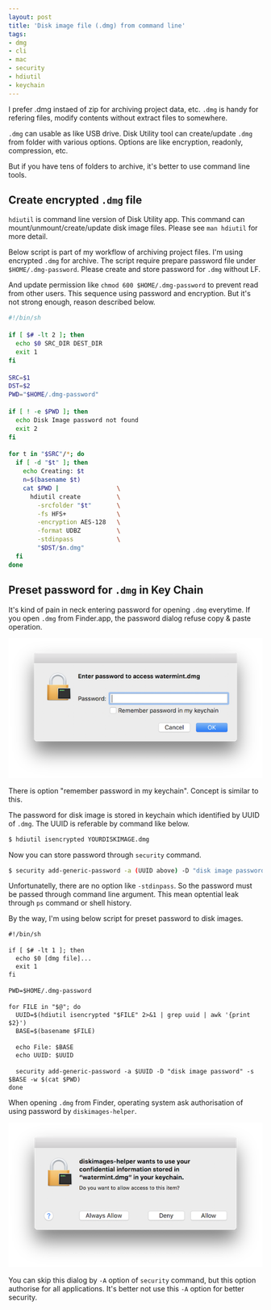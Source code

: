 ```yaml
---
layout: post
title: 'Disk image file (.dmg) from command line'
tags:
- dmg
- cli
- mac
- security
- hdiutil
- keychain
---
```


I prefer .dmg instaed of zip for archiving project data, etc. `.dmg` is handy for refering files, modify contents without extract files to somewhere.

`.dmg` can usable as like USB drive. Disk Utility tool can create/update `.dmg` from folder with various options. Options are like encryption, readonly, compression, etc.

But if you have tens of folders to archive, it's better to use command line tools.

## Create encrypted `.dmg` file

`hdiutil` is command line version of Disk Utility app. This command can mount/unmount/create/update disk image files. Please see `man hdiutil` for more detail.

Below script is part of my workflow of archiving project files. I'm using encrypted `.dmg` for archive. The script require prepare password file under `$HOME/.dmg-password`. Please create and store password for `.dmg` without LF.

And update permission like `chmod 600 $HOME/.dmg-password` to prevent read from other users. This sequence using password and encryption. But it's not strong enough, reason described below.

```sh
#!/bin/sh

if [ $# -lt 2 ]; then
  echo $0 SRC_DIR DEST_DIR
  exit 1
fi

SRC=$1
DST=$2
PWD="$HOME/.dmg-password"

if [ ! -e $PWD ]; then
  echo Disk Image password not found
  exit 2
fi

for t in "$SRC"/*; do
  if [ -d "$t" ]; then
    echo Creating: $t
    n=$(basename $t)
    cat $PWD |                \
      hdiutil create          \
        -srcfolder "$t"       \
        -fs HFS+              \
        -encryption AES-128   \
        -format UDBZ          \
        -stdinpass            \
        "$DST/$n.dmg"
  fi
done
```

## Preset password for `.dmg` in Key Chain

It's kind of pain in neck entering password for opening `.dmg` everytime. If you open `.dmg` from Finder.app, the password dialog refuse copy & paste operation.

![Password dialog](/images/2016-12-13-dmg1.png)

There is option "remember password in my keychain". Concept is similar to this.

The password for disk image is stored in keychain which identified by UUID of `.dmg`. The UUID is referable by command like below.

```sh
$ hdiutil isencrypted YOURDISKIMAGE.dmg
```

Now you can store password through `security` command.

```sh
$ security add-generic-password -a (UUID above) -D "disk image password" -s (YOUR DISK IMAGE).dmg -w (PASSWORD OF DISK IMAGE)
```

Unfortunatelly, there are no option like `-stdinpass`. So the password must be passed through command line argument. This mean optential leak through `ps` command or shell history.

By the way, I'm using below script for preset password to disk images.

```
#!/bin/sh

if [ $# -lt 1 ]; then
  echo $0 [dmg file]...
  exit 1
fi

PWD=$HOME/.dmg-password

for FILE in "$@"; do
  UUID=$(hdiutil isencrypted "$FILE" 2>&1 | grep uuid | awk '{print $2}')
  BASE=$(basename $FILE)

  echo File: $BASE
  echo UUID: $UUID

  security add-generic-password -a $UUID -D "disk image password" -s $BASE -w $(cat $PWD)
done
```

When opening `.dmg` from Finder, operating system ask authorisation of using password by `diskimages-helper`.

![Confirmation dialog](/images/2016-12-13-dmg2.png)

You can skip this dialog by `-A` option of `security` command, but this option authorise for all applications. It's better not use this `-A` option for better security.
